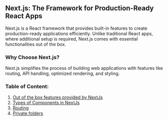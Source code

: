 ## **Next.js: The Framework for Production-Ready React Apps**
Next.js is a React framework that provides built-in features to create production-ready applications efficiently. Unlike traditional React apps, where additional setup is required, Next.js comes with essential functionalities out of the box.

### **Why Choose Next.js?**
Next.js simplifies the process of building web applications with features like routing, API handling, optimized rendering, and styling.

### Table of Content:
1. [Out of the box features provided by NextJs](./getting-started/nextjs-features.md)
2. [Types of Components in NextJs](./concepts/types-of-components-in-nextjs.md)
3. [Routing](./concepts/routing.md)
4. [Private folders](./concepts/private-folders.md)
